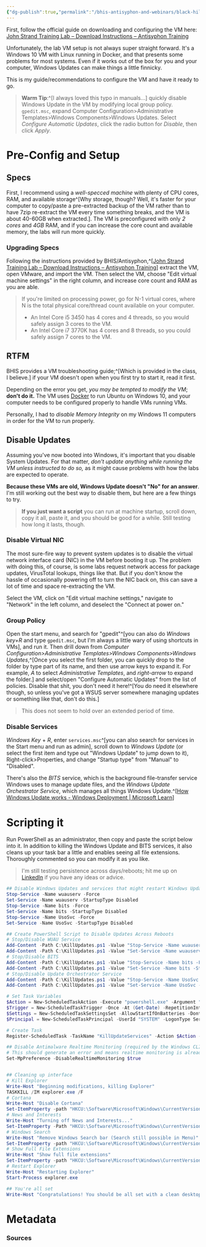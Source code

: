 ```yaml
---
{"dg-publish":true,"permalink":"/bhis-antisyphon-and-webinars/black-hills-soc-core/labs/00-bhis-socc-lab-config/"}
---
```


First, follow the official guide on downloading and configuring the VM here: [John Strand Training Lab – Download Instructions – Antisyphon Training](https://www.antisyphontraining.com/john-strand-training-lab-download-instructions/)

Unfortunately, the lab VM setup is not always super straight forward. It's a Windows 10 VM with Linux running in Docker, and that presents some problems for most systems. Even if it works out of the box for you and your computer, Windows Updates can make things a little finnicky.

This is my guide/recommendations to configure the VM and have it ready to go.

> **Warm Tip**:^[I always loved this typo in manuals...] quickly disable Windows Update in the VM by modifying local group policy. `gpedit.msc`, expand Computer Configuration>Administrative Templates>Windows Components>Windows Updates.
> Select *Configure Automatic Updates*, click the radio button for *Disable*, then click *Apply*.

# Pre-Config and Setup
## Specs
First, I recommend using a *well-specced machine* with plenty of CPU cores, RAM, and available storage^[Why storage, though? Well, it's faster for your computer to copy/paste a pre-extracted backup of the VM rather than to have 7zip re-extract the VM every time something breaks, and the VM is about 40-60GB when extracted.]. The VM is preconfigured with only *2 cores* and *4GB* RAM, and if you can increase the core count and available memory, the labs will run more quickly.

### Upgrading Specs
Following the instructions provided by BHIS/Antisyphon,^[[John Strand Training Lab – Download Instructions – Antisyphon Training](https://www.antisyphontraining.com/john-strand-training-lab-download-instructions/)] extract the VM, open VMware, and import the VM. Then select the VM, choose "Edit virtual machine settings" in the right column, and increase core count and RAM as you are able.

> If you're limited on processing power, go for N-1 virtual cores, where N is the total physical core/thread count available on your computer.
> - An Intel Core i5 3450 has 4 cores and 4 threads, so you would safely assign 3 cores to the VM.
> - An Intel Core i7 3770K has 4 cores and 8 threads, so you could safely assign 7 cores to the VM.

## RTFM
BHIS provides a VM troubleshooting guide;^[Which is provided in the class, I believe.] if your VM doesn't open when you first try to start it, read it first. 

Depending on the error you get, *you may be tempted to modify the VM*; **don't do it.** The VM uses [Docker](https://www.docker.com/) to run Ubuntu on Windows 10, and your computer needs to be configured properly to handle VMs running VMs. 

Personally, I had to *disable Memory Integrity* on my Windows 11 computers in order for the VM to run properly.
## Disable Updates
Assuming you've now booted into Windows, it's important that you disable System Updates. For that matter, *don't update anything while running the VM unless instructed to do so,* as it might cause problems with how the labs are expected to operate.

**Because these VMs are old, Windows Update doesn't "No" for an answer**. I'm still working out the best way to disable them, but here are a few things to try.

> **If you just want a script** you can run at machine startup, scroll down, copy it all, paste it, and you should be good for a while. Still testing how long it lasts, though.

### Disable Virtual NIC
The most sure-fire way to prevent system updates is to disable the virtual network interface card (NIC) in the VM before booting it up. The problem with doing this, of course, is some labs request network access for package updates, VirusTotal lookups, things like that. But if you don't know the hassle of occasionally powering off to turn the NIC back on, this can save a lot of time and space re-extracting the VM.

Select the VM, click on "Edit virtual machine settings," navigate to "Network" in the left column, and deselect the "Connect at power on."

### Group Policy
Open the start menu, and search for "gpedit"^[you can also do *Windows key+R* and type `gpedit.msc`, but I'm always a little wary of using shortcuts in VMs], and run it. Then drill down from *Computer Configuration>Administrative Templates>Windows Components>Windows Updates*,^[Once you select the first folder, you can quickly drop to the folder by type part of its name, and then use arrow keys to expand it. For example, *A* to select *Administrative Templates*, and *right-arrow* to expand the folder.] and select/open "Configure Automatic Updates" from the list of policies. Disable that shit, you don't need it here!^[You do need it elsewhere though, so unless you've got a WSUS server somewhere managing updates or something like that, don't do this.]

> This does not seem to hold over an extended period of time.

### Disable Services
*Windows Key* + *R*, enter `services.msc`^[you can also search for services in the Start menu and run as admin], scroll down to *Windows Update* (or select the first item and type out "Windows Update" to jump down to it), Right-click>Properties, and change "Startup type" from "Manual" to "Disabled".

There's also the *BITS* service, which is the background file-transfer service Windows uses to manage update files, and the *Windows Update Orchestrator Service,* which manages all things Windows Update.^[[How Windows Update works - Windows Deployment | Microsoft Learn](https://learn.microsoft.com/en-us/windows/deployment/update/how-windows-update-works)]


# Scripting it
Run PowerShell as an administrator, then copy and paste the script below into it. In addition to killing the Windows Update and BITS services, it also cleans up your task bar a little and enables seeing all file extensions. Thoroughly commented so you can modify it as you like.


> I'm still testing persistence across days/reboots; hit me up on [LinkedIn](https://www.linkedin.com/in/maxwell-mcguire/) if you have any ideas or advice.

```PowerShell
## Disable Windows Updates and services that might restart Windows Update
Stop-Service -Name wuauserv -Force
Set-Service -Name wuauserv -StartupType Disabled
Stop-Service -Name bits -Force
Set-Service -Name bits -StartupType Disabled
Stop-Service -Name UsoSvc -Force
Set-Service -Name UsoSvc -StartupType Disabled

## Create PowerShell Script to Disable Updates Across Reboots
# Stop/Disable WUAU Service
Add-Content -Path C:\KillUpdates.ps1 -Value "Stop-Service -Name wuauserv -Force"
Add-Content -Path C:\KillUpdates.ps1 -Value "Set-Service -Name wuauserv -StartupType Disabled"
# Stop/Disable BITS
Add-Content -Path C:\KillUpdates.ps1 -Value "Stop-Service -Name bits -Force"
Add-Content -Path C:\KillUpdates.ps1 -Value "Set-Service -Name bits -StartupType Disabled"
# Stop/Disable Update Orchestrator Service
Add-Content -Path C:\KillUpdates.ps1 -Value "Stop-Service -Name UsoSvc -Force"
Add-Content -Path C:\KillUpdates.ps1 -Value "Set-Service -Name UsoSvc -StartupType Disabled"

# Set Task Variables
$Action = New-ScheduledTaskAction -Execute "powershell.exe" -Argument "-ExecutionPolicy Bypass -File C:\KillUpdates.ps1"
$Trigger = New-ScheduledTaskTrigger -Once -At (Get-Date) -RepetitionInterval (New-TimeSpan -Hours 1)
$Settings = New-ScheduledTaskSettingsSet -AllowStartIfOnBatteries -DontStopIfGoingOnBatteries -DontStopOnIdleEnd -ExecutionTimeLimit (New-TimeSpan -Minutes 15)
$Principal = New-ScheduledTaskPrincipal -UserId "SYSTEM" -LogonType ServiceAccount -RunLevel Highest

# Create Task
Register-ScheduledTask -TaskName "KillUpdateServices" -Action $Action -Trigger $Trigger -Settings $Settings -Principal $Principal

## Disable Antimalware Realtime Monitoring (required by the Windows CLI Lab)
# This should generate an error and means realtime monitoring is already disabled.
Set-MpPreference -DisableRealtimeMonitoring $true


## Cleaning up interface
# Kill Explorer
Write-Host "Beginning modifications, killing Explorer"
TASKKILL /IM explorer.exe /F
# Cortana
Write-Host "Disable Cortana"
Set-ItemProperty -path "HKCU:\Software\Microsoft\Windows\CurrentVersion\Explorer\Advanced" -Name "ShowCortanaButton" -Type DWord -Value 0
# News and Interests
Write-Host "Turning off News and Interests..."
Set-ItemProperty -Path "HKCU:\Software\Microsoft\Windows\CurrentVersion\Feeds" -Name "ShellFeedsTaskbarViewMode" -Type DWord -Value 2
# Windows Search
Write-Host "Remove Windows Search bar (Search still possible in Menu)"
Set-ItemProperty -path "HKCU:\Software\Microsoft\Windows\CurrentVersion\Search" -Name "SearchboxTaskbarMode" -Type DWord -Value 3
# Show Full File Extensions
Write-Host "Show full file extensions"
Set-ItemProperty -path "HKCU:\Software\Microsoft\Windows\CurrentVersion\Explorer\Advanced" -Name "HideFileExt" -Type DWord -Value 0
# Restart Explorer
Write-Host "Restarting Explorer"
Start-Process explorer.exe

## You're all set
Write-Host "Congratulations! You should be all set with a clean desktop and fine experience for labbing. Hack it!"

```



# Metadata

### Sources
